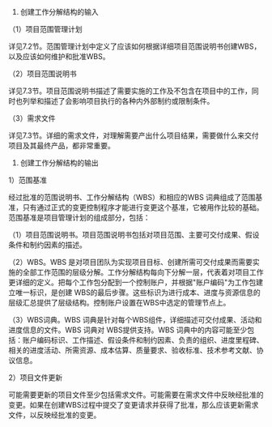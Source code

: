 
1. 创建工作分解结构的输入

（1）项目范围管理计划

详见7.2节。范围管理计划中定义了应该如何根据详细项目范围说明书创建WBS，以及应该如何维护和批准WBS。

（2）项目范围说明书

详见7.3节。项目范围说明书描述了需要实施的工作及不包含在项目中的工作，同时也列举和描述了会影响项目执行的各种内外部制约或限制条件。

（3）需求文件

详见7.3节。详细的需求文件，对理解需要产出什么项目结果，需要做什么来交付项目及其最终产品，都非常重要。

1. 创建工作分解结构的输出

1）范围基准

经过批准的范围说明书、工作分解结构（WBS）和相应的WBS
词典组成了范围基准，只有通过正式的变更控制程序才能进行变更这个基准，它被用作比较的基础。范围基准是项目管理计划的组成部分，包括：

（1）项目范围说明书。项目范围说明书包括对项目范围、主要可交付成果、假设条件和制约因素的描述。

（2）WBS。WBS
是对项目团队为实现项目目标、创建所需可交付成果而需要实施的全部工作范围的层级分解。工作分解结构每向下分解一层，代表着对项目工作更详细的定义。把每个工作包分配到一个控制账户，并根据"账户编码"为工作包建立唯一标识，是创建
WBS的最后步骤。这些标识为进行成本、进度与资源信息的层级汇总提供了层级结构。控制账户设置在WBS中选定的管理节点上。

（3）WBS词典。WBS
词典是针对每个WBS组件，详细描述可交付成果、活动和进度信息的文件。WBS
词典对 WBS提供支持。WBS
词典中的内容可能至少包括：账户编码标识、工作描述、假设条件和制约因素、负责的组织、进度里程碑、相关的进度活动、所需资源、成本估算、质量要求、验收标准、技术参考文献、协议信息。

2）项目文件更新

可能需要更新的项目文件至少包括需求文件。可能需要在需求文件中反映经批准的变更。如果在创建WBS过程中提交了变更请求并获得了批准，那么应该更新需求文件，以反映经批准的变更。
